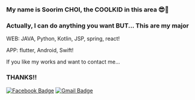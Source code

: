 ### My name is Soorim CHOI, the COOLKID in this area 😎👋

<!--
**sxxrxm/sxxrxm** is a ✨ _special_ ✨ repository because its `README.md` (this file) appears on your GitHub profile.

Here are some ideas to get you started:

- 🔭 I’m currently working on ...
- 🌱 I’m currently learning ...
- 👯 I’m looking to collaborate on ...
- 🤔 I’m looking for help with ...
- 💬 Ask me about ...
- 📫 How to reach me: ...
- 😄 Pronouns: ...
- ⚡ Fun fact: ...
-->
### Actually, I can do anything you want BUT... This are my major
WEB: JAVA, Python, Kotlin, JSP, spring, react!

APP: flutter, Android, Swift!

If you like my works and want to contact me... 
### THANKS!!
 [![Facebook Badge](https://img.shields.io/badge/facebook-1877f2?style=flat-square&logo=facebook&logoColor=white&link=https://www.facebook.com/sxxrxm)](https://www.facebook.com/sxxrxm)
[![Gmail Badge](https://img.shields.io/badge/Gmail-d14836?style=flat-square&logo=Gmail&logoColor=white&link=mailto:sxxrxm@gmail.com)](mailto:sxxrxm@gmail.com)

